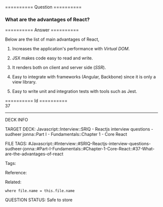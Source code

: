 ========== Question ==========  

### What are the advantages of React?  

========== Answer ==========  

Below are the list of main advantages of React,

1. Increases the application's performance with _Virtual DOM_.

2. JSX makes code easy to read and write.

3. It renders both on client and server side (_SSR_).

4. Easy to integrate with frameworks (Angular, Backbone) since it is only a view library.

5. Easy to write unit and integration tests with tools such as Jest.

========== Id ==========  
37

---

DECK INFO

TARGET DECK: Javascript::Interview::SRIQ - Reactjs interview questions - sudheer jonna::Part I - Fundamentals::Chapter 1 - Core React

FILE TAGS: #Javascript::#Interview::#SRIQ-Reactjs-interview-questions-sudheer-jonna::#Part-I-Fundamentals::#Chapter-1-Core-React::#37-What-are-the-advantages-of-react

Tags:

Reference:

Related:

```dataview
where file.name = this.file.name
```

QUESTION STATUS: Safe to store
